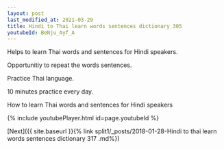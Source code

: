 ```yaml
---
layout: post
last_modified_at: 2021-03-29
title: Hindi to Thai learn words sentences dictionary 305 
youtubeId: BeNju_Ayf_A
---
```

 
 
Helps to learn Thai words and sentences for Hindi speakers.

Opportunitiy to repeat the words sentences. 

Practice Thai language. 
 
10 minutes practice every day. 
 
How to learn Thai words and sentences for Hindi speakers 
 
{% include youtubePlayer.html id=page.youtubeId %}
 
 
[Next]({{ site.baseurl }}{% link  split1/_posts/2018-01-28-Hindi to thai learn words sentences dictionary 317 .md%})
 
